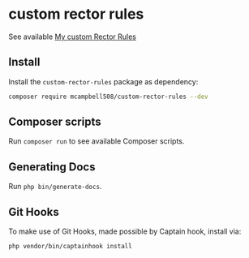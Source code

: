 # custom rector rules

See available [My custom Rector Rules](/docs/rector_rules_overview.md)

## Install

Install the `custom-rector-rules` package as dependency:

```bash
composer require mcampbell508/custom-rector-rules --dev
```

## Composer scripts

Run `composer run` to see available Composer scripts.

## Generating Docs

Run `php bin/generate-docs`.

## Git Hooks

To make use of Git Hooks, made possible by Captain hook, install via:

```bash
php vendor/bin/captainhook install
```
